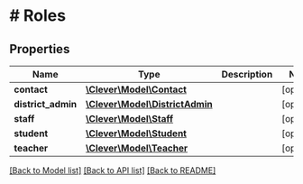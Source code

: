 # # Roles

## Properties

Name | Type | Description | Notes
------------ | ------------- | ------------- | -------------
**contact** | [**\Clever\Model\Contact**](Contact.md) |  | [optional]
**district_admin** | [**\Clever\Model\DistrictAdmin**](DistrictAdmin.md) |  | [optional]
**staff** | [**\Clever\Model\Staff**](Staff.md) |  | [optional]
**student** | [**\Clever\Model\Student**](Student.md) |  | [optional]
**teacher** | [**\Clever\Model\Teacher**](Teacher.md) |  | [optional]

[[Back to Model list]](../../README.md#models) [[Back to API list]](../../README.md#endpoints) [[Back to README]](../../README.md)
